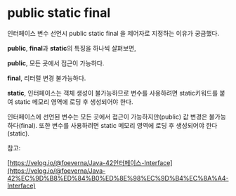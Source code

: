 # public static final

인터페이스 변수 선언시 public static final 을 제어자로 지정하는 이유가 궁금했다.

**public**, **final**과 **static**의 특징을 하나씩 살펴보면,

**public**, 모든 곳에서 접근이 가능하다.

**final**, 리터럴 변경 불가능하다.

**static**, 인터페이스는 객체 생성이 불가능하므로 변수를 사용하려면 static키워드를 붙여 static 메모리 영역에 로딩 후 생성되어야 한다.

인터페이스에 선언된 변수는 모든 곳에서 접근이 가능하지만(public) 값 변경은 불가능하다(final). 또한 변수를 사용하려면 static 메모리 영역에 로딩 후 생성되어야 한다(static).

참고:

[https://velog.io/@foeverna/Java-42인터페이스-Interface](https://velog.io/@foeverna/Java-42%EC%9D%B8%ED%84%B0%ED%8E%98%EC%9D%B4%EC%8A%A4-Interface)